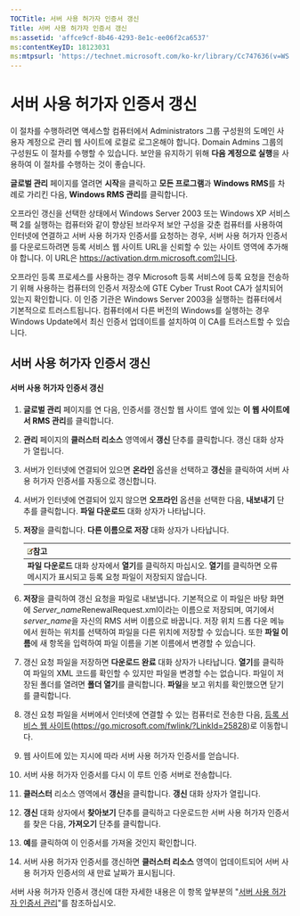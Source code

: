 ```yaml
---
TOCTitle: 서버 사용 허가자 인증서 갱신
Title: 서버 사용 허가자 인증서 갱신
ms:assetid: 'affce9cf-8b46-4293-8e1c-ee06f2ca6537'
ms:contentKeyID: 18123031
ms:mtpsurl: 'https://technet.microsoft.com/ko-kr/library/Cc747636(v=WS.10)'
---
```


서버 사용 허가자 인증서 갱신
============================

이 절차를 수행하려면 액세스할 컴퓨터에서 Administrators 그룹 구성원의 도메인 사용자 계정으로 관리 웹 사이트에 로컬로 로그온해야 합니다. Domain Admins 그룹의 구성원도 이 절차를 수행할 수 있습니다. 보안을 유지하기 위해 **다음 계정으로 실행**을 사용하여 이 절차를 수행하는 것이 좋습니다.

**글로벌 관리** 페이지를 열려면 **시작**을 클릭하고 **모든 프로그램**과 **Windows RMS**를 차례로 가리킨 다음, **Windows RMS 관리**를 클릭합니다.

오프라인 갱신을 선택한 상태에서 Windows Server 2003 또는 Windows XP 서비스 팩 2를 실행하는 컴퓨터와 같이 향상된 브라우저 보안 구성을 갖춘 컴퓨터를 사용하여 인터넷에 연결하고 서버 사용 허가자 인증서를 요청하는 경우, 서버 사용 허가자 인증서를 다운로드하려면 등록 서비스 웹 사이트 URL을 신뢰할 수 있는 사이트 영역에 추가해야 합니다. 이 URL은 https://activation.drm.microsoft.com입니다.

오프라인 등록 프로세스를 사용하는 경우 Microsoft 등록 서비스에 등록 요청을 전송하기 위해 사용하는 컴퓨터의 인증서 저장소에 GTE Cyber Trust Root CA가 설치되어 있는지 확인합니다. 이 인증 기관은 Windows Server 2003을 실행하는 컴퓨터에서 기본적으로 트러스트됩니다. 컴퓨터에서 다른 버전의 Windows를 실행하는 경우 Windows Update에서 최신 인증서 업데이트를 설치하여 이 CA를 트러스트할 수 있습니다.

서버 사용 허가자 인증서 갱신
----------------------------

#### 서버 사용 허가자 인증서 갱신

1.  **글로벌 관리** 페이지를 연 다음, 인증서를 갱신할 웹 사이트 옆에 있는 **이 웹 사이트에서 RMS 관리**를 클릭합니다.

2.  **관리** 페이지의 **클러스터 리소스** 영역에서 **갱신** 단추를 클릭합니다. 갱신 대화 상자가 열립니다.

3.  서버가 인터넷에 연결되어 있으면 **온라인** 옵션을 선택하고 **갱신**을 클릭하여 서버 사용 허가자 인증서를 자동으로 갱신합니다.

4.  서버가 인터넷에 연결되어 있지 않으면 **오프라인** 옵션을 선택한 다음, **내보내기** 단추를 클릭합니다. **파일 다운로드** 대화 상자가 나타납니다.

5.  **저장**을 클릭합니다. **다른 이름으로 저장** 대화 상자가 나타납니다.

    | ![](images/Cc747636.note(WS.10).gif)참고                                                                        |
    |----------------------------------------------------------------------------------------------------------------------------------------------|
    | **파일 다운로드** 대화 상자에서 **열기**를 클릭하지 마십시오. **열기**를 클릭하면 오류 메시지가 표시되고 등록 요청 파일이 저장되지 않습니다. |

6.  **저장**을 클릭하여 갱신 요청을 파일로 내보냅니다. 기본적으로 이 파일은 바탕 화면에 *Server\_name*RenewalRequest.xml이라는 이름으로 저장되며, 여기에서 *server\_name*을 자신의 RMS 서버 이름으로 바꿉니다. 저장 위치 드롭 다운 메뉴에서 원하는 위치를 선택하여 파일을 다른 위치에 저장할 수 있습니다. 또한 **파일 이름**에 새 항목을 입력하여 파일 이름을 기본 이름에서 변경할 수 있습니다.

7.  갱신 요청 파일을 저장하면 **다운로드 완료** 대화 상자가 나타납니다. **열기**를 클릭하여 파일의 XML 코드를 확인할 수 있지만 파일을 변경할 수는 없습니다. 파일이 저장된 폴더를 열려면 **폴더 열기**를 클릭합니다. **파일**을 보고 위치를 확인했으면 닫기를 클릭합니다.

8.  갱신 요청 파일을 서버에서 인터넷에 연결할 수 있는 컴퓨터로 전송한 다음, [등록 서비스 웹 사이트]()(https://go.microsoft.com/fwlink/?LinkId=25828)로 이동합니다.

9.  웹 사이트에 있는 지시에 따라 서버 사용 허가자 인증서를 얻습니다.

10. 서버 사용 허가자 인증서를 다시 이 루트 인증 서버로 전송합니다.

11. **클러스터** 리소스 영역에서 **갱신**을 클릭합니다. **갱신** 대화 상자가 열립니다.

12. **갱신** 대화 상자에서 **찾아보기** 단추를 클릭하고 다운로드한 서버 사용 허가자 인증서를 찾은 다음, **가져오기** 단추를 클릭합니다.

13. **예**를 클릭하여 이 인증서를 가져올 것인지 확인합니다.

14. 서버 사용 허가자 인증서를 갱신하면 **클러스터 리소스** 영역이 업데이트되어 서버 사용 허가자 인증서의 새 만료 날짜가 표시됩니다.

서버 사용 허가자 인증서 갱신에 대한 자세한 내용은 이 항목 앞부분의 "[서버 사용 허가자 인증서 관리](https://technet.microsoft.com/549979ad-13ee-4abc-8281-3e002a5a9561)"를 참조하십시오.
